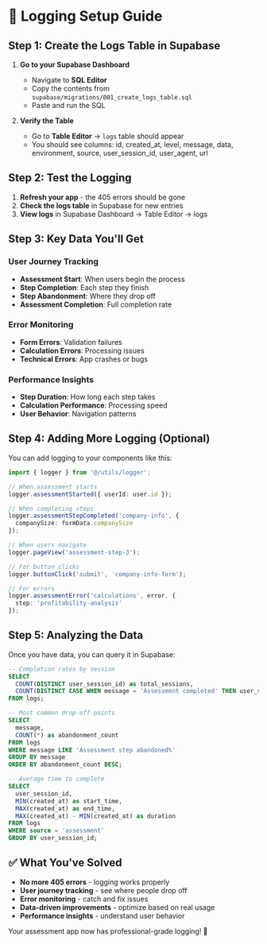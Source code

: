 # 🔧 Logging Setup Guide

## Step 1: Create the Logs Table in Supabase

1. **Go to your Supabase Dashboard**
   - Navigate to **SQL Editor**
   - Copy the contents from `supabase/migrations/001_create_logs_table.sql`
   - Paste and run the SQL

2. **Verify the Table**
   - Go to **Table Editor** → `logs` table should appear
   - You should see columns: id, created_at, level, message, data, environment, source, user_session_id, user_agent, url

## Step 2: Test the Logging

1. **Refresh your app** - the 405 errors should be gone
2. **Check the logs table** in Supabase for new entries
3. **View logs** in Supabase Dashboard → Table Editor → logs

## Step 3: Key Data You'll Get

### **User Journey Tracking**
- **Assessment Start**: When users begin the process
- **Step Completion**: Each step they finish 
- **Step Abandonment**: Where they drop off
- **Assessment Completion**: Full completion rate

### **Error Monitoring**
- **Form Errors**: Validation failures
- **Calculation Errors**: Processing issues
- **Technical Errors**: App crashes or bugs

### **Performance Insights**
- **Step Duration**: How long each step takes
- **Calculation Performance**: Processing speed
- **User Behavior**: Navigation patterns

## Step 4: Adding More Logging (Optional)

You can add logging to your components like this:

```typescript
import { logger } from '@/utils/logger';

// When assessment starts
logger.assessmentStarted({ userId: user.id });

// When completing steps
logger.assessmentStepCompleted('company-info', { 
  companySize: formData.companySize 
});

// When users navigate
logger.pageView('assessment-step-3');

// For button clicks
logger.buttonClick('submit', 'company-info-form');

// For errors
logger.assessmentError('calculations', error, { 
  step: 'profitability-analysis' 
});
```

## Step 5: Analyzing the Data

Once you have data, you can query it in Supabase:

```sql
-- Completion rates by session
SELECT 
  COUNT(DISTINCT user_session_id) as total_sessions,
  COUNT(DISTINCT CASE WHEN message = 'Assessment completed' THEN user_session_id END) as completed_sessions
FROM logs;

-- Most common drop-off points
SELECT 
  message,
  COUNT(*) as abandonment_count
FROM logs 
WHERE message LIKE 'Assessment step abandoned%'
GROUP BY message
ORDER BY abandonment_count DESC;

-- Average time to complete
SELECT 
  user_session_id,
  MIN(created_at) as start_time,
  MAX(created_at) as end_time,
  MAX(created_at) - MIN(created_at) as duration
FROM logs
WHERE source = 'assessment'
GROUP BY user_session_id;
```

## ✅ What You've Solved

- **No more 405 errors** - logging works properly
- **User journey tracking** - see where people drop off
- **Error monitoring** - catch and fix issues
- **Data-driven improvements** - optimize based on real usage
- **Performance insights** - understand user behavior

Your assessment app now has professional-grade logging! 🎯 
